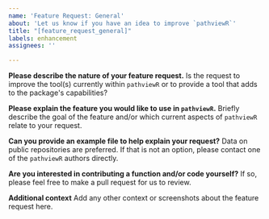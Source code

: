 ```yaml
---
name: 'Feature Request: General'
about: 'Let us know if you have an idea to improve `pathviewR`'
title: "[feature_request_general]"
labels: enhancement
assignees: ''

---
```


**Please describe the nature of your feature request.**
Is the request to improve the tool(s) currently within `pathviewR` or to provide a tool that adds to the package's capabilities?

**Please explain the feature you would like to use in `pathviewR`.**
Briefly describe the goal of the feature and/or which current aspects of `pathviewR` relate to your request.

**Can you provide an example file to help explain your request?**
Data on public repositories are preferred. If that is not an option, please contact one of the `pathviewR` authors directly.

**Are you interested in contributing a function and/or code yourself?**
If so, please feel free to make a pull request for us to review.

**Additional context** 
Add any other context or screenshots about the feature request here.
